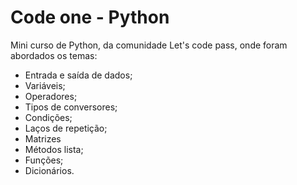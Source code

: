 # Code one - Python

Mini curso de Python, da comunidade Let's code pass, onde foram abordados os temas:

-   Entrada e saída de dados;
-   Variáveis;
-   Operadores;
-   Tipos de conversores;
-   Condições;
-   Laços de repetição;
-   Matrizes
-   Métodos lista;
-   Funções;
-   Dicionários.